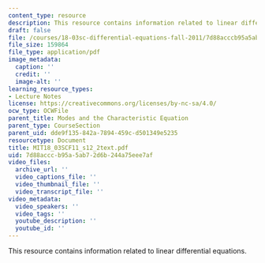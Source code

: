 ```yaml
---
content_type: resource
description: This resource contains information related to linear differential equations.
draft: false
file: /courses/18-03sc-differential-equations-fall-2011/7d88acccb95a5ab72d6b244a75eee7af_MIT18_03SCF11_s12_2text.pdf
file_size: 159864
file_type: application/pdf
image_metadata:
  caption: ''
  credit: ''
  image-alt: ''
learning_resource_types:
- Lecture Notes
license: https://creativecommons.org/licenses/by-nc-sa/4.0/
ocw_type: OCWFile
parent_title: Modes and the Characteristic Equation
parent_type: CourseSection
parent_uid: dde9f135-842a-7894-459c-d501349e5235
resourcetype: Document
title: MIT18_03SCF11_s12_2text.pdf
uid: 7d88accc-b95a-5ab7-2d6b-244a75eee7af
video_files:
  archive_url: ''
  video_captions_file: ''
  video_thumbnail_file: ''
  video_transcript_file: ''
video_metadata:
  video_speakers: ''
  video_tags: ''
  youtube_description: ''
  youtube_id: ''
---
```

This resource contains information related to linear differential equations.